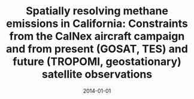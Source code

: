 ---
title: "Spatially resolving methane emissions in California: Constraints from the CalNex aircraft campaign and from present (GOSAT, TES) and future (TROPOMI, geostationary) satellite observations"
collection: publications
permalink: /publication/2014-01-01-Wecht20148173
date: 2014-01-01
venue: 'Atmospheric Chemistry and Physics'
paperurl: 'https://doi.org/10.5194/acp-14-8173-2014'
citation: 'Wecht et al., <b>Spatially resolving methane emissions in California: Constraints from the CalNex aircraft campaign and from present (GOSAT, TES) and future (TROPOMI, geostationary) satellite observations</b>, Atmospheric Chemistry and Physics, 2014-01-01, 10.5194/acp-14-8173-2014'
---